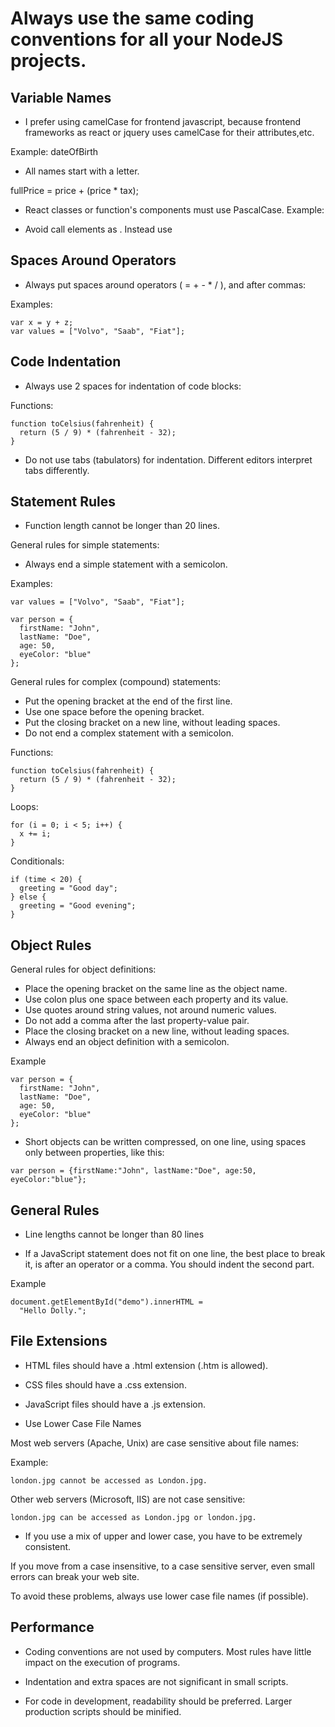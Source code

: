 # Always use the same coding conventions for all your NodeJS projects.

## Variable Names

- I prefer using camelCase for frontend javascript, because frontend frameworks as react or jquery uses camelCase for their attributes,etc.

Example: dateOfBirth

- All names start with a letter.

fullPrice = price + (price * tax);

- React classes or function's components must use PascalCase. Example: <TheClass /> 

- Avoid call elements as <TheClass ></TheClass>. Instead use <TheClass /> 

## Spaces Around Operators

 - Always put spaces around operators ( = + - * / ), and after commas:

Examples:

```
var x = y + z;
var values = ["Volvo", "Saab", "Fiat"];
```

## Code Indentation

- Always use 2 spaces for indentation of code blocks:

Functions:

```
function toCelsius(fahrenheit) {
  return (5 / 9) * (fahrenheit - 32);
}
```

- Do not use tabs (tabulators) for indentation. Different editors interpret tabs differently.

## Statement Rules

- Function length cannot be longer than 20 lines.

General rules for simple statements:

- Always end a simple statement with a semicolon.

Examples:

```
var values = ["Volvo", "Saab", "Fiat"];

var person = {
  firstName: "John",
  lastName: "Doe",
  age: 50,
  eyeColor: "blue"
};
```

General rules for complex (compound) statements:

- Put the opening bracket at the end of the first line.
- Use one space before the opening bracket.
- Put the closing bracket on a new line, without leading spaces.
- Do not end a complex statement with a semicolon.

Functions:

```
function toCelsius(fahrenheit) {
  return (5 / 9) * (fahrenheit - 32);
}
```

Loops:

```
for (i = 0; i < 5; i++) {
  x += i;
}
```

Conditionals:

```
if (time < 20) {
  greeting = "Good day";
} else {
  greeting = "Good evening";
}
```

## Object Rules

General rules for object definitions:

- Place the opening bracket on the same line as the object name.
- Use colon plus one space between each property and its value.
- Use quotes around string values, not around numeric values.
- Do not add a comma after the last property-value pair.
- Place the closing bracket on a new line, without leading spaces.
- Always end an object definition with a semicolon.

Example

```
var person = {
  firstName: "John",
  lastName: "Doe",
  age: 50,
  eyeColor: "blue"
};
```

- Short objects can be written compressed, on one line, using spaces only between properties, like this:

```
var person = {firstName:"John", lastName:"Doe", age:50, eyeColor:"blue"};
```

## General Rules

- Line lengths cannot be longer than 80 lines


- If a JavaScript statement does not fit on one line, the best place to break it, is after an operator or a comma. You should indent the second part.

Example

```
document.getElementById("demo").innerHTML =
  "Hello Dolly.";
```
## File Extensions

- HTML files should have a .html extension (.htm is allowed).

- CSS files should have a .css extension.

- JavaScript files should have a .js extension.

- Use Lower Case File Names

Most web servers (Apache, Unix) are case sensitive about file names:

Example:

```
london.jpg cannot be accessed as London.jpg.
```

Other web servers (Microsoft, IIS) are not case sensitive:

```
london.jpg can be accessed as London.jpg or london.jpg.
```

- If you use a mix of upper and lower case, you have to be extremely consistent.

If you move from a case insensitive, to a case sensitive server, even small errors can break your web site.

To avoid these problems, always use lower case file names (if possible).

## Performance

- Coding conventions are not used by computers. Most rules have little impact on the execution of programs.

- Indentation and extra spaces are not significant in small scripts.

- For code in development, readability should be preferred. Larger production scripts should be minified.